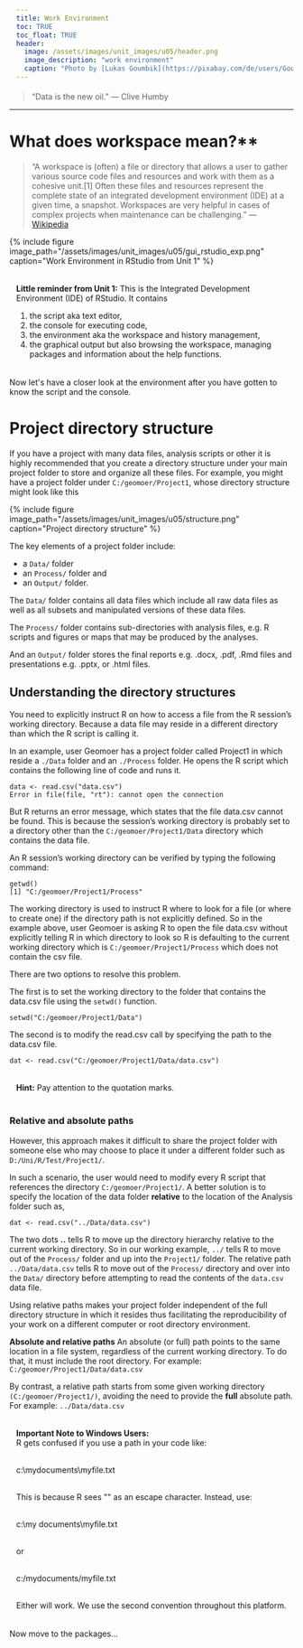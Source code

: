 ```yaml
---
title: Work Environment
toc: TRUE
toc_float: TRUE
header:
  image: /assets/images/unit_images/u05/header.png
  image_description: "work environment"
  caption: "Photo by [Lukas Goumbik](https://pixabay.com/de/users/Goumbik-3752482/?utm_source=link-attribution&amp;utm_medium=referral&amp;utm_campaign=image&amp;utm_content=2055522) from [Pixabay](https://pixabay.com)"
---
```

<!--more-->

> “Data is the new oil.” — Clive Humby

---

# What does workspace mean?**
> “A workspace is (often) a file or directory that allows a user to gather various source code files and resources and work with them as a cohesive unit.[1] Often these files and resources represent the complete state of an integrated development environment (IDE) at a given time, a snapshot. Workspaces are very helpful in cases of complex projects when maintenance can be challenging.” — [Wikipedia](https://en.wikipedia.org/wiki/Workspace)

{% include figure image_path="/assets/images/unit_images/u05/gui_rstudio_exp.png" caption="Work Environment in RStudio from Unit 1" %}


<html>
<head>
<meta name="viewport" content="width=device-width, initial-scale=1">
<style>
div {
  margin-bottom: 15px;
  padding: 4px 12px;
}

.info {
  background-color: #e7f3fe;
  border-left: 6px solid #2196F3;
}

</style>
</head>
<body>
<div class="info">
  <p><strong>Little reminder from Unit 1:</strong>
  This is the Integrated Development Environment (IDE) of RStudio. It contains
  <br>
<ol>
    <li>the script aka text editor,</li>
    <li>the console for executing code,</li>
    <li>the environment aka the workspace and history management,</li>
    <li>the graphical output but also browsing the workspace, managing packages and information about the help functions.</li>
  </ol>
  </p>
</div>
</body>
</html>

Now let's have a closer look at the environment after you have gotten to know the script and the console.

# Project directory structure

If you have a project with many data files, analysis scripts or other it is highly recommended that you create a directory structure under your main project folder to store and organize all these files. For example, you might have a project folder under `C:/geomoer/Project1`, whose directory structure might look like this

{% include figure image_path="/assets/images/unit_images/u05/structure.png" caption="Project directory structure" %}

The key elements of a project folder include:
* a `Data/` folder
* an `Process/` folder and
* an `Output/` folder.

The `Data/` folder contains all data files which include all raw data files as well as all subsets and manipulated versions of these data files.

The `Process/` folder contains sub-directories with analysis files, e.g. R scripts and figures or maps that may be produced by the analyses.

And an `Output/` folder stores the final reports e.g. .docx, .pdf, .Rmd files and presentations e.g. .pptx, or .html files.


## Understanding the directory structures

You need to explicitly instruct R on how to access a file from the R session’s working directory. Because a data file may reside in a different directory than which the R script is calling it.

In an example, user Geomoer has a project folder called Project1 in which reside a `./Data` folder and an `./Process` folder. He opens the R script which contains the following line of code and runs it.

```
data <- read.csv("data.csv")
Error in file(file, "rt"): cannot open the connection
```

But R returns an error message, which states that the file data.csv cannot be found. This is because the session’s working directory is probably set to a directory other than the `C:/geomoer/Project1/Data` directory which contains the data file.

An R session’s working directory can be verified by typing the following command:
```
getwd()
[1] "C:/geomoer/Project1/Process"
```

The working directory is used to instruct R where to look for a file (or where to create one) if the directory path is not explicitly defined. So in the example above, user Geomoer is asking R to open the file data.csv without explicitly telling R in which directory to look so R is defaulting to the current working directory which is `C:/geomoer/Project1/Process` which does not contain the csv file.

There are two options to resolve this problem.

The first is to set the working directory to the folder that contains the data.csv file using the `setwd()` function.
```
setwd("C:/geomoer/Project1/Data")
```
The second is to modify the read.csv call by specifying the path to the data.csv file.

```
dat <- read.csv("C:/geomoer/Project1/Data/data.csv")
```
<html>
<body>
<div class="info">
  <p><strong>Hint:</strong> Pay attention to the quotation marks.</p>
</div>
</body>
</html>


### Relative and absolute paths

However, this approach makes it difficult to share the project folder with someone else who may choose to place it under a different folder such as `D:/Uni/R/Test/Project1/`.

In such a scenario, the user would need to modify every R script that references the directory `C:/geomoer/Project1/`. A better solution is to specify the location of the data folder __relative__ to the location of the Analysis folder such as,

```
dat <- read.csv("../Data/data.csv")
```
The two dots **..** tells R to move up the directory hierarchy relative to the current working directory. So in our working example, `../` tells R to move out of the `Process/` folder and up into the `Project1/` folder. The relative path `../Data/data.csv` tells R to move out of the `Process/` directory and over into the `Data/` directory before attempting to read the contents of the `data.csv` data file.

Using relative paths makes your project folder independent of the full directory structure in which it resides thus facilitating the reproducibility of your work on a different computer or root directory environment.

**Absolute and relative paths**
An absolute (or full) path points to the same location in a file system, regardless of the current working directory. To do that, it must include the root directory. For example: `C:/geomoer/Project1/Data/data.csv`

By contrast, a relative path starts from some given working directory `(C:/geomoer/Project1/)`, avoiding the need to provide the __full__ absolute path. For example: `../Data/data.csv`

<html>
<body>
<div class="info">
  <p><strong>Important Note to Windows Users:</strong><br>
  R gets confused if you use a path in your code like:<br><br>

  c:\mydocuments\myfile.txt<br><br>

  This is because R sees "\" as an escape character. Instead, use:<br><br>

  c:\\my documents\\myfile.txt<br><br>

  or<br><br>

  c:/mydocuments/myfile.txt<br><br>

  Either will work. We use the second convention throughout this platform.
  </p>
</div>
</body>
</html>

Now move to the packages...


<!--
## Further reading

add some day
-->
